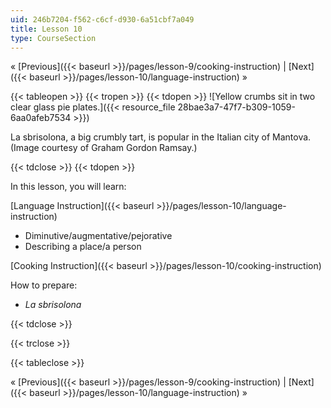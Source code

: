 ```yaml
---
uid: 246b7204-f562-c6cf-d930-6a51cbf7a049
title: Lesson 10
type: CourseSection
---
```


« [Previous]({{< baseurl >}}/pages/lesson-9/cooking-instruction) | [Next]({{< baseurl >}}/pages/lesson-10/language-instruction) »

{{< tableopen >}}
{{< tropen >}}
{{< tdopen >}}
![Yellow crumbs sit in two clear glass pie plates.]({{< resource_file 28bae3a7-47f7-b309-1059-6aa0afeb7534 >}})  

La sbrisolona, a big crumbly tart, is popular in the Italian city of Mantova. (Image courtesy of Graham Gordon Ramsay.)


{{< tdclose >}}
{{< tdopen >}}


In this lesson, you will learn:

[Language Instruction]({{< baseurl >}}/pages/lesson-10/language-instruction)

*   Diminutive/augmentative/pejorative
*   Describing a place/a person

[Cooking Instruction]({{< baseurl >}}/pages/lesson-10/cooking-instruction)

How to prepare:

*   _La sbrisolona_


{{< tdclose >}}

{{< trclose >}}

{{< tableclose >}}

« [Previous]({{< baseurl >}}/pages/lesson-9/cooking-instruction) | [Next]({{< baseurl >}}/pages/lesson-10/language-instruction) »